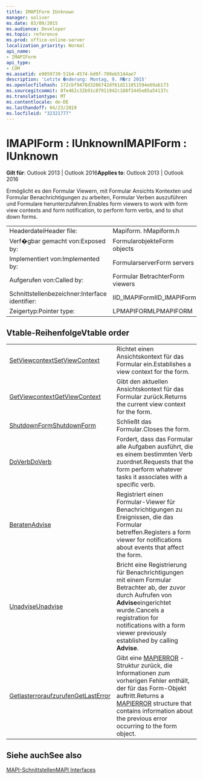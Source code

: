 ```yaml
---
title: IMAPIForm IUnknown
manager: soliver
ms.date: 03/09/2015
ms.audience: Developer
ms.topic: reference
ms.prod: office-online-server
localization_priority: Normal
api_name:
- IMAPIForm
api_type:
- COM
ms.assetid: e9059739-51b4-4574-bd0f-709eb5144ae7
description: 'Letzte �nderung: Montag, 9. M�rz 2015'
ms.openlocfilehash: 172cbf9478d3206742df61d211051594e69ab173
ms.sourcegitcommit: 8fe462c32b91c87911942c188f3445e85a54137c
ms.translationtype: MT
ms.contentlocale: de-DE
ms.lasthandoff: 04/23/2019
ms.locfileid: "32321777"
---
```

# <a name="imapiform--iunknown"></a><span data-ttu-id="06377-103">IMAPIForm : IUnknown</span><span class="sxs-lookup"><span data-stu-id="06377-103">IMAPIForm : IUnknown</span></span>

  
  
<span data-ttu-id="06377-104">**Gilt für**: Outlook 2013 | Outlook 2016</span><span class="sxs-lookup"><span data-stu-id="06377-104">**Applies to**: Outlook 2013 | Outlook 2016</span></span> 
  
<span data-ttu-id="06377-105">Ermöglicht es den Formular Viewern, mit Formular Ansichts Kontexten und Formular Benachrichtigungen zu arbeiten, Formular Verben auszuführen und Formulare herunterzufahren.</span><span class="sxs-lookup"><span data-stu-id="06377-105">Enables form viewers to work with form view contexts and form notification, to perform form verbs, and to shut down forms.</span></span>
  
|||
|:-----|:-----|
|<span data-ttu-id="06377-106">Headerdatei</span><span class="sxs-lookup"><span data-stu-id="06377-106">Header file:</span></span>  <br/> |<span data-ttu-id="06377-107">Mapiform. h</span><span class="sxs-lookup"><span data-stu-id="06377-107">Mapiform.h</span></span>  <br/> |
|<span data-ttu-id="06377-108">Verf�gbar gemacht von:</span><span class="sxs-lookup"><span data-stu-id="06377-108">Exposed by:</span></span>  <br/> |<span data-ttu-id="06377-109">Formularobjekte</span><span class="sxs-lookup"><span data-stu-id="06377-109">Form objects</span></span>  <br/> |
|<span data-ttu-id="06377-110">Implementiert von:</span><span class="sxs-lookup"><span data-stu-id="06377-110">Implemented by:</span></span>  <br/> |<span data-ttu-id="06377-111">Formularserver</span><span class="sxs-lookup"><span data-stu-id="06377-111">Form servers</span></span>  <br/> |
|<span data-ttu-id="06377-112">Aufgerufen von:</span><span class="sxs-lookup"><span data-stu-id="06377-112">Called by:</span></span>  <br/> |<span data-ttu-id="06377-113">Formular Betrachter</span><span class="sxs-lookup"><span data-stu-id="06377-113">Form viewers</span></span>  <br/> |
|<span data-ttu-id="06377-114">Schnittstellenbezeichner:</span><span class="sxs-lookup"><span data-stu-id="06377-114">Interface identifier:</span></span>  <br/> |<span data-ttu-id="06377-115">IID_IMAPIForm</span><span class="sxs-lookup"><span data-stu-id="06377-115">IID_IMAPIForm</span></span>  <br/> |
|<span data-ttu-id="06377-116">Zeigertyp:</span><span class="sxs-lookup"><span data-stu-id="06377-116">Pointer type:</span></span>  <br/> |<span data-ttu-id="06377-117">LPMAPIFORM</span><span class="sxs-lookup"><span data-stu-id="06377-117">LPMAPIFORM</span></span>  <br/> |
   
## <a name="vtable-order"></a><span data-ttu-id="06377-118">Vtable-Reihenfolge</span><span class="sxs-lookup"><span data-stu-id="06377-118">Vtable order</span></span>

|||
|:-----|:-----|
|[<span data-ttu-id="06377-119">SetViewcontext</span><span class="sxs-lookup"><span data-stu-id="06377-119">SetViewContext</span></span>](imapiform-setviewcontext.md) <br/> |<span data-ttu-id="06377-120">Richtet einen Ansichtskontext für das Formular ein.</span><span class="sxs-lookup"><span data-stu-id="06377-120">Establishes a view context for the form.</span></span>  <br/> |
|[<span data-ttu-id="06377-121">GetViewcontext</span><span class="sxs-lookup"><span data-stu-id="06377-121">GetViewContext</span></span>](imapiform-getviewcontext.md) <br/> |<span data-ttu-id="06377-122">Gibt den aktuellen Ansichtskontext für das Formular zurück.</span><span class="sxs-lookup"><span data-stu-id="06377-122">Returns the current view context for the form.</span></span>  <br/> |
|[<span data-ttu-id="06377-123">ShutdownForm</span><span class="sxs-lookup"><span data-stu-id="06377-123">ShutdownForm</span></span>](imapiform-shutdownform.md) <br/> |<span data-ttu-id="06377-124">Schließt das Formular.</span><span class="sxs-lookup"><span data-stu-id="06377-124">Closes the form.</span></span>  <br/> |
|[<span data-ttu-id="06377-125">DoVerb</span><span class="sxs-lookup"><span data-stu-id="06377-125">DoVerb</span></span>](imapiform-doverb.md) <br/> |<span data-ttu-id="06377-126">Fordert, dass das Formular alle Aufgaben ausführt, die es einem bestimmten Verb zuordnet.</span><span class="sxs-lookup"><span data-stu-id="06377-126">Requests that the form perform whatever tasks it associates with a specific verb.</span></span>  <br/> |
|[<span data-ttu-id="06377-127">Beraten</span><span class="sxs-lookup"><span data-stu-id="06377-127">Advise</span></span>](imapiform-advise.md) <br/> |<span data-ttu-id="06377-128">Registriert einen Formular-Viewer für Benachrichtigungen zu Ereignissen, die das Formular betreffen.</span><span class="sxs-lookup"><span data-stu-id="06377-128">Registers a form viewer for notifications about events that affect the form.</span></span>  <br/> |
|[<span data-ttu-id="06377-129">Unadvise</span><span class="sxs-lookup"><span data-stu-id="06377-129">Unadvise</span></span>](imapiform-unadvise.md) <br/> |<span data-ttu-id="06377-130">Bricht eine Registrierung für Benachrichtigungen mit einem Formular Betrachter ab, der zuvor durch Aufrufen von **Advise**eingerichtet wurde.</span><span class="sxs-lookup"><span data-stu-id="06377-130">Cancels a registration for notifications with a form viewer previously established by calling **Advise**.</span></span>  <br/> |
|[<span data-ttu-id="06377-131">Getlasterroraufzurufen</span><span class="sxs-lookup"><span data-stu-id="06377-131">GetLastError</span></span>](imapiform-getlasterror.md) <br/> |<span data-ttu-id="06377-132">Gibt eine [MAPIERROR](mapierror.md) -Struktur zurück, die Informationen zum vorherigen Fehler enthält, der für das Form-Objekt auftritt.</span><span class="sxs-lookup"><span data-stu-id="06377-132">Returns a [MAPIERROR](mapierror.md) structure that contains information about the previous error occurring to the form object.</span></span>  <br/> |
   
## <a name="see-also"></a><span data-ttu-id="06377-133">Siehe auch</span><span class="sxs-lookup"><span data-stu-id="06377-133">See also</span></span>



[<span data-ttu-id="06377-134">MAPI-Schnittstellen</span><span class="sxs-lookup"><span data-stu-id="06377-134">MAPI Interfaces</span></span>](mapi-interfaces.md)

